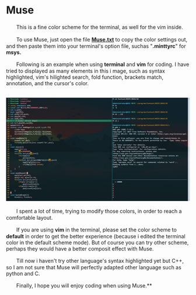 # Muse
　　This is a fine color scheme for the terminal, as well for the vim inside. 

　　To use Muse, just open the file [**Muse.txt**](https://github.com/RogerDTZ/Muse/blob/master/Muse.txt) to copy the color settings out, and then paste them into your terminal's option file, suchas "**.minttyrc**" for **msys.**	

　　Following is an example when using **terminal** and **vim** for coding. I have tried to displayed as many elements in this i mage, such as syntax highlighted, vim's hilighted search, fold function, brackets match, annotation, and the cursor's color.

​	![](https://raw.githubusercontent.com/RogerDTZ/Muse/master/Example.jpg)



　　I spent a lot of time, trying to modify those colors, in order to reach a comfortable layout.

　　If you are using  **vim** in the terminal, please set the color scheme to **default**  in order to get the better experience (because i edited the terminal color in the default scheme mode). But of course you can try other scheme, perhaps they would have a better composit effect with Muse.

　　Till now i haven't try other language's syntax highlighted yet but C++, so I am not sure that Muse will perfectly adapted other language such as python and C.

　　Finally, I hope you will enjoy coding when using Muse.**

